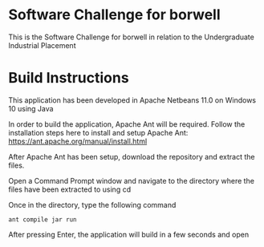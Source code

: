# Software Challenge for borwell
This is the Software Challenge for borwell in relation to the Undergraduate Industrial Placement

# Build Instructions
This application has been developed in Apache Netbeans 11.0 on Windows 10 using Java 

In order to build the application, Apache Ant will be required. Follow the installation steps here to install and setup Apache Ant:
https://ant.apache.org/manual/install.html

After Apache Ant has been setup, download the repository and extract the files.

Open a Command Prompt window and navigate to the directory where the files have been extracted to using cd

Once in the directory, type the following command

```
ant compile jar run
```
After pressing Enter, the application will build in a few seconds and open




